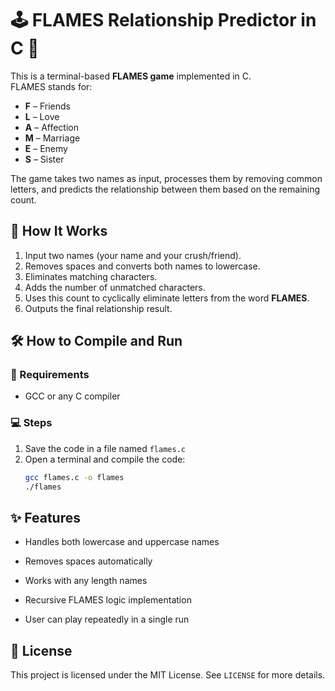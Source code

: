 # 🕹️ FLAMES Relationship Predictor in C 🎰

This is a terminal-based **FLAMES game** implemented in C.  
FLAMES stands for:

- **F** – Friends  
- **L** – Love  
- **A** – Affection  
- **M** – Marriage  
- **E** – Enemy  
- **S** – Sister

The game takes two names as input, processes them by removing common letters, and predicts the relationship between them based on the remaining count.


## 🧠 How It Works

1. Input two names (your name and your crush/friend).
2. Removes spaces and converts both names to lowercase.
3. Eliminates matching characters.
4. Adds the number of unmatched characters.
5. Uses this count to cyclically eliminate letters from the word **FLAMES**.
6. Outputs the final relationship result.


## 🛠️ How to Compile and Run

### 🔧 Requirements

- GCC or any C compiler

### 💻 Steps

1. Save the code in a file named `flames.c`
2. Open a terminal and compile the code:
   ```bash
   gcc flames.c -o flames
   ./flames

## ✨ Features
- Handles both lowercase and uppercase names

- Removes spaces automatically

- Works with any length names

- Recursive FLAMES logic implementation

- User can play repeatedly in a single run

 ## 📄 License
This project is licensed under the MIT License. See `LICENSE` for more details.
